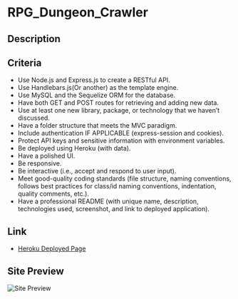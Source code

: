 # RPG_Dungeon_Crawler

## Description




## Criteria
* Use Node.js and Express.js to create a RESTful API.
* Use Handlebars.js(Or another) as the template engine.
* Use MySQL and the Sequelize ORM for the database.
* Have both GET and POST routes for retrieving and adding new data.
* Use at least one new library, package, or technology that we haven’t discussed.
* Have a folder structure that meets the MVC paradigm.
* Include authentication IF APPLICABLE (express-session and cookies).
* Protect API keys and sensitive information with environment variables.
* Be deployed using Heroku (with data).
* Have a polished UI.
* Be responsive.
* Be interactive (i.e., accept and respond to user input).
* Meet good-quality coding standards (file structure, naming conventions, follows best practices for class/id naming conventions, indentation, quality comments, etc.).
* Have a professional README (with unique name, description, technologies used, screenshot, and link to deployed application).

## Link

* [Heroku Deployed Page](pending)

## Site Preview

![Site Preview](pending)